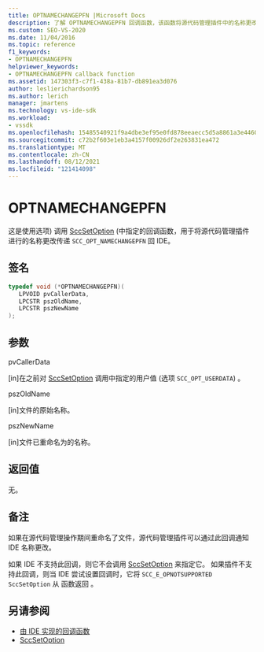 ```yaml
---
title: OPTNAMECHANGEPFN |Microsoft Docs
description: 了解 OPTNAMECHANGEPFN 回调函数，该函数将源代码管理插件中的名称更改Visual Studio IDE。
ms.custom: SEO-VS-2020
ms.date: 11/04/2016
ms.topic: reference
f1_keywords:
- OPTNAMECHANGEPFN
helpviewer_keywords:
- OPTNAMECHANGEPFN callback function
ms.assetid: 147303f3-c7f1-438a-81b7-db891ea3d076
author: leslierichardson95
ms.author: lerich
manager: jmartens
ms.technology: vs-ide-sdk
ms.workload:
- vssdk
ms.openlocfilehash: 15485540921f9a4dbe3ef95e0fd878eeaecc5d5a8861a3e4460999be3d3d8bb7
ms.sourcegitcommit: c72b2f603e1eb3a4157f00926df2e263831ea472
ms.translationtype: MT
ms.contentlocale: zh-CN
ms.lasthandoff: 08/12/2021
ms.locfileid: "121414098"
---
```

# <a name="optnamechangepfn"></a>OPTNAMECHANGEPFN
这是使用选项) 调用 [SccSetOption](../extensibility/sccsetoption-function.md) (中指定的回调函数，用于将源代码管理插件进行的名称更改传递 `SCC_OPT_NAMECHANGEPFN` 回 IDE。

## <a name="signature"></a>签名

```cpp
typedef void (*OPTNAMECHANGEPFN)(
   LPVOID pvCallerData,
   LPCSTR pszOldName,
   LPCSTR pszNewName
);
```

## <a name="parameters"></a>参数
 pvCallerData

[in]在之前对 [SccSetOption](../extensibility/sccsetoption-function.md) 调用中指定的用户值 (选项 `SCC_OPT_USERDATA`) 。

 pszOldName

[in]文件的原始名称。

 pszNewName

[in]文件已重命名为的名称。

## <a name="return-value"></a>返回值
 无。

## <a name="remarks"></a>备注
 如果在源代码管理操作期间重命名了文件，源代码管理插件可以通过此回调通知 IDE 名称更改。

 如果 IDE 不支持此回调，则它不会调用 [SccSetOption](../extensibility/sccsetoption-function.md) 来指定它。 如果插件不支持此回调，则当 IDE 尝试设置回调时，它将 `SCC_E_OPNOTSUPPORTED` `SccSetOption` 从 函数返回 。

## <a name="see-also"></a>另请参阅
- [由 IDE 实现的回调函数](../extensibility/callback-functions-implemented-by-the-ide.md)
- [SccSetOption](../extensibility/sccsetoption-function.md)
